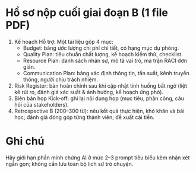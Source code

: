 # Hồ sơ nộp cuối giai đoạn B (1 file PDF)

1. Kế hoạch Hỗ trợ: Một tài liệu gộp 4 mục:
    - Budget: bảng ước lượng chi phí chi tiết, có hạng mục dự phòng.
    - Quality Plan: tiêu chuẩn chất lượng, kế hoạch kiểm thử, checklist.
    - Resource Plan: danh sách nhân sự, mô tả vai trò, ma trận RACI đơn giản.
    - Communication Plan: bảng xác định thông tin, tần suất, kênh truyền thông, người chịu trách nhiệm.
2. Risk Register: bản hoàn chỉnh sau khi cập nhật tình huống bất ngờ (liệt kê rủi ro, đánh giá xác suất & ảnh hưởng, kế hoạch ứng phó).
3. Biên bản họp Kick‑off: ghi lại nội dung họp (mục tiêu, phân công, câu hỏi của stakeholders).
4. Retrospective B (200–300 từ): nêu kết quả thực hiện, khó khăn và bài học; đánh giá đóng góp từng thành viên; đề xuất cải tiến.


# Ghi chú

Hãy giới hạn phần minh chứng AI ở mức 2–3 prompt tiêu biểu kèm nhận xét ngắn gọn; không cần lưu toàn bộ lịch sử trò chuyện.
